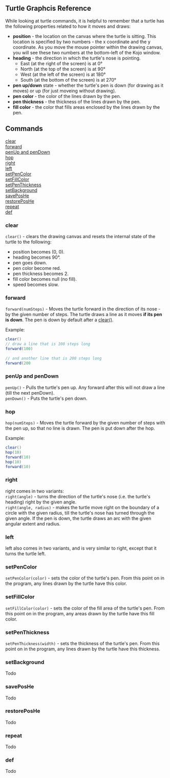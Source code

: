 ## Turtle Graphcis Reference

While looking at turtle commands, it is helpful to remember that a turtle has the following properties related to 
how it moves and draws:
* **position** - the location on the canvas where the turtle is sitting. This location is specified by two 
numbers - the x coordinate and the y coordinate. As you move the mouse pointer within the drawing canvas, you will see these two numbers at the bottom-left of the Kojo window.
* **heading** - the direction in which the turtle's nose is pointing.
  * East (at the right of the screen) is at 0°
  * North (at the top of the screen) is at 90°
  * West (at the left of the screen) is at 180°
  * South (at the bottom of the screen) is at 270°
* **pen up/down** state - whether the turtle's pen is down (for drawing as it moves) or up (for just moveing without drawing).
* **pen color** - the color of the lines drawn by the pen.
* **pen thickness** - the thickness of the lines drawn by the pen.
* **fill color** - the color that fills areas enclosed by the lines drawn by the pen.

## Commands
[clear](#clear)  
[forward](#forward)  
[penUp and penDown](#penup-and-pendown)  
[hop](#hop)  
[right](#right)  
[left](#left)  
[setPenColor](#setpencolor)  
[setFillColor](#setfillcolor)  
[setPenThickness](#setpenthickness)  
[setBackground](#setbackground)  
[savePosHe](#saveposhe)  
[restorePosHe](#restoreposhe)  
[repeat](#repeat)  
[def](#def)  


### clear
`clear()` - clears the drawing canvas and resets the internal state of the turtle to the following:
* position becomes (0, 0).
* heading becomes 90°.
* pen goes down.
* pen color become red.
* pen thickness becomes 2.
* fill color becomes null (no fill).
* speed becomes slow.

### forward
`forward(numSteps)` - Moves the turtle forward in the direction of its nose - by the given number of steps. The turtle draws a line as it moves **if its pen is down**. The pen is down by default after a [clear()](#clear).

Example:
```scala
clear()
// draw a line that is 100 steps long
forward(100) 
          
// and another line that is 200 steps long
forward(200
```

### penUp and penDown
`penUp()` - Pulls the turtle's pen up. Any forward after this will not draw a line (till the next penDown).  
`penDown()` - Puts the turtle's pen down.

### hop
`hop(numSteps)` - Moves the turtle forward by the given number of steps with the pen up, so that no line is drawn. The pen is put down after the hop.

Example:  
```scala
clear()
hop(10)
forward(10)
hop(10)
forward(10)
```

### right
right comes in two variants:  
`right(angle)` - turns the direction of the turtle's nose (i.e. the turtle's heading) right by the given angle.  
`right(angle, radius)` - makes the turtle move right on the boundary of a circle with the given radius, till the turtle's nose 
has turned through the given angle. If the pen is down, the turtle draws an arc with the given angular extent and radius.

### left
left also comes in two variants, and is very similar to right, except that it turns the turtle left.

### setPenColor
`setPenColor(color)` - sets the color of the turtle's pen. From this point on in the program, any lines drawn by the turtle have this color.

### setFillColor
`setFillColor(color)` - sets the color of the fill area of the turtle's pen. From this point on in the program, any areas drawn by the turtle have this fill color.


### setPenThickness
`setPenThickness(width)` - sets the thickness of the turtle's pen. From this point on in the program, any lines drawn by the turtle have this thickness.


### setBackground
Todo

### savePosHe
Todo

### restorePosHe
Todo

### repeat
Todo

### def
Todo

